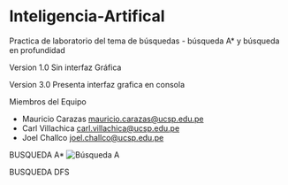 # Inteligencia-Artifical
Practica de laboratorio del  tema de búsquedas - búsqueda A* y búsqueda en profundidad


Version 1.0
Sin interfaz Gráfica

Version 3.0
Presenta interfaz grafica en consola


Miembros del Equipo 

- Mauricio Carazas  mauricio.carazas@ucsp.edu.pe
- Carl Villachica   carl.villachica@ucsp.edu.pe
- Joel Challco      joel.challco@ucsp.edu.pe

BUSQUEDA A*
![Búsqueda A](https://user-images.githubusercontent.com/26486569/114959930-aab98780-9e2b-11eb-9b6d-d6bf5367da2f.jpeg)


BUSQUEDA DFS
